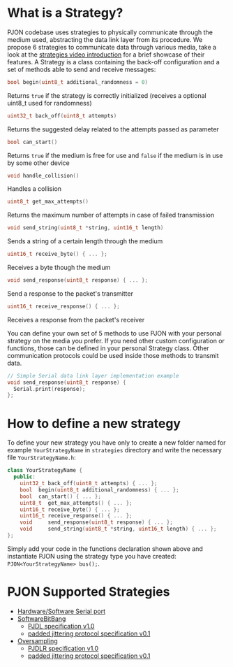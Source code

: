 
# What is a Strategy?

PJON codebase uses strategies to physically communicate through the medium used, abstracting the data link layer from its procedure. We propose 6 strategies to communicate data through various media, take a look at the [strategies video introduction](https://www.youtube.com/watch?v=yPu45xoAHGg) for a brief showcase of their features. A Strategy is a class containing the back-off configuration and a set of methods able to send and receive messages:

```cpp
bool begin(uint8_t additional_randomness = 0)
```
Returns `true` if the strategy is correctly initialized (receives a optional uint8_t used for randomness)

```cpp
uint32_t back_off(uint8_t attempts)
```
Returns the suggested delay related to the attempts passed as parameter

```cpp
bool can_start()
```
Returns `true` if the medium is free for use and `false` if the medium is in use by some other device

```cpp
void handle_collision()
```
Handles a collision

```cpp
uint8_t get_max_attempts()
```
Returns the maximum number of attempts in case of failed transmission

```cpp
void send_string(uint8_t *string, uint16_t length)
```
Sends a string of a certain length through the medium

```cpp
uint16_t receive_byte() { ... };
```
Receives a byte though the medium

```cpp
void send_response(uint8_t response) { ... };
```
Send a response to the packet's transmitter

```cpp
uint16_t receive_response() { ... };
```
Receives a response from the packet's receiver

You can define your own set of 5 methods to use PJON with your personal strategy on the media you prefer. If you need other custom configuration or functions, those can be defined in your personal Strategy class. Other communication protocols could be used inside those methods to transmit data.

```cpp
// Simple Serial data link layer implementation example
void send_response(uint8_t response) {
  Serial.print(response);
};
```

# How to define a new strategy
To define your new strategy you have only to create a new folder named for example `YourStrategyName` in `strategies`
directory and write the necessary file `YourStrategyName.h`:

```cpp
class YourStrategyName {
  public:
    uint32_t back_off(uint8_t attempts) { ... };
    bool  begin(uint8_t additional_randomness) { ... };
    bool  can_start() { ... };
    uint8_t  get_max_attempts() { ... };
    uint16_t receive_byte() { ... };
    uint16_t receive_response() { ... };
    void     send_response(uint8_t response) { ... };
    void     send_string(uint8_t *string, uint16_t length) { ... };
};
```

Simply add your code in the functions declaration shown above and instantiate PJON using the strategy type you
have created: `PJON<YourStrategyName> bus();`.

# PJON Supported Strategies
 - [Hardware/Software Serial port](/strategies/ThroughSerial/README.md)
 - [SoftwareBitBang](/strategies/SoftwareBitBang/README.md)
   * [PJDL specification v1.0](/strategies/SoftwareBitBang/specification/PJDL-specification-v1.0.md)
   * [padded jittering protocol specification v0.1](/strategies/SoftwareBitBang/specification/padded-jittering-protocol-specification-v0.1.md)
 - [Oversampling](/strategies/OverSampling/README.md)
   * [PJDLR specification v1.0](/strategies/OverSampling/specification/PJDLR-specification-v1.0.md)
   * [padded jittering protocol specification v0.1](/strategies/OverSampling/specification/padded-jittering-protocol-specification-v0.1.md)

